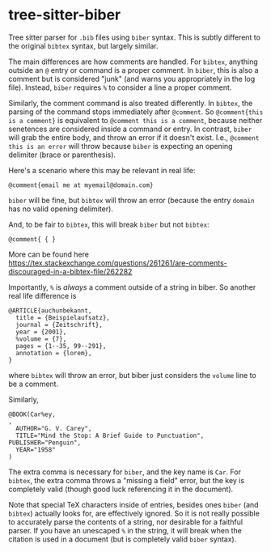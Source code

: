 # tree-sitter-biber
Tree sitter parser for `.bib` files using `biber` syntax. This is subtly different to the original `bibtex` syntax, but largely similar.

The main differences are how comments are handled. For `bibtex`, anything outside an `@` entry or command is a proper comment. In `biber`, this is also a comment but is considered "junk" (and warns you appropriately in the log file). Instead, `biber` requires `%` to consider a line a proper comment.

Similarly, the comment command is also treated differently. In `bibtex`, the parsing of the command stops immediately after `@comment`. So `@comment{this is a comment}` is equivalent to `@comment this is a comment`, because neither senetences are considered inside a command or entry. In contrast, `biber` will grab the entire body, and throw an error if it doesn't exist. I.e., `@comment this is an error` will throw because `biber` is expecting an opening delimiter (brace or parenthesis).

Here's a scenario where this may be relevant in real life:
```
@comment{email me at myemail@domain.com}
```
`biber` will be fine, but `bibtex` will throw an error (because the entry `domain` has no valid opening delimiter).

And, to be fair to `bibtex`, this will break `biber` but not `bibtex`:
```
@comment{ { }
```

More can be found here https://tex.stackexchange.com/questions/261261/are-comments-discouraged-in-a-bibtex-file/262282

Importantly, `%` is _always_ a comment outside of a string in biber. So another real life difference is
```
@ARTICLE{auchunbekannt,
  title = {Beispielaufsatz},
  journal = {Zeitschrift},
  year = {2001},
  %volume = {7},
  pages = {1--35, 99--291},
  annotation = {lorem},
}

```
where `bibtex` will throw an error, but biber just considers the `volume` line to be a comment.

Similarly,
```
@BOOK(Car%ey,
,
  AUTHOR="G. V. Carey",
  TITLE="Mind the Stop: A Brief Guide to Punctuation", PUBLISHER="Penguin",
  YEAR="1958"
)
```
The extra comma is necessary for `biber`, and the key name is `Car`. For `bibtex`, the extra comma throws a "missing a field" error, but the key is completely valid (though good luck referencing it in the document).

Note that special TeX characters inside of entries, besides ones `biber` (and `bibtex`) actually looks for, are effectively ignored. So it is not really possible to accurately parse the contents of a string, nor desirable for a faithful parser. If you have an unescaped `%` in the string, it will break when the citation is used in a document (but is completely valid `biber` syntax).
